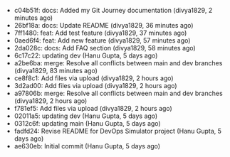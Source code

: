 - c04b51f: docs: Added my Git Journey documentation (divya1829, 2 minutes ago)
- 26bf18a: docs: Update README (divya1829, 36 minutes ago)
- 7ff1480: feat: Add test feature (divya1829, 37 minutes ago)
- 0aed6f4: feat: Add new feature (divya1829, 57 minutes ago)
- 2da028c: docs: Add FAQ section (divya1829, 58 minutes ago)
- 6c17c22: updating dev (Hanu Gupta, 5 days ago)
- a2be6ba: merge: Resolve all conflicts between main and dev branches (divya1829, 83 minutes ago)
- ce8f8c1: Add files via upload (divya1829, 2 hours ago)
- 3d2ad00: Add files via upload (divya1829, 2 hours ago)
- a97806b: merge: Resolve all conflicts between main and dev branches (divya1829, 2 hours ago)
- f781ef5: Add files via upload (divya1829, 2 hours ago)
- 02011a5: updating dev (Hanu Gupta, 5 days ago)
- 0312c6f: updating main (Hanu Gupta, 5 days ago)
- fadfd24: Revise README for DevOps Simulator project (Hanu Gupta, 5 days ago)
- ae630eb: Initial commit (Hanu Gupta, 5 days ago)